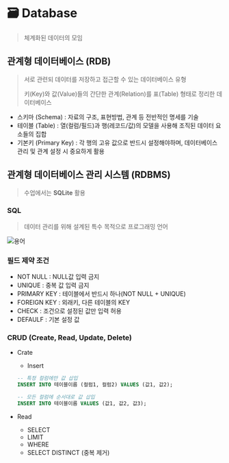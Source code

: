 # 🗃 Database

> 체계화된 데이터의 모임
>

## 관계형 데이터베이스 (RDB)

> 서로 관련되 데이터를 저장하고 접근할 수 있는 데이터베이스 유형
>
> 키(Key)와 값(Value)들의 간단한 관계(Relation)를 표(Table) 형태로 정리한 데이터베이스
>

- 스키마 (Schema) : 자료의 구조, 표현방법, 관계 등 전반적인 명세를 기술
- 테이블 (Table) : 열(컬럼/필드)과 행(레코드/값)의 모델을 사용해 조직된 데이터 요소들의 집합
- 기본키 (Primary Key) : 각 행의 고유 값으로 반드시 설정해야하며, 데이터베이스 관리 및 관계 설정 시 중요하게 활용

## 관계형 데이터베이스 관리 시스템 (RDBMS)
> 수업에서는 **SQLite** 활용
>

### SQL
> 데이터 관리를 위해 설계된 특수 목적으로 프로그래밍 언어

![용어](https://velog.velcdn.com/images%2Femawlrdl%2Fpost%2F8881c548-8295-4025-b5c1-0c17ca1a74f5%2Fimage.png)

### 필드 제약 조건
- NOT NULL : NULL값 입력 금지
- UNIQUE : 중복 값 입력 금지
- PRIMARY KEY : 테이블에서 반드시 하나(NOT NULL + UNIQUE)
- FOREIGN KEY : 외래키, 다른 테이블의 KEY
- CHECK : 조건으로 설정된 값만 입력 허용
- DEFAULF : 기본 설정 값

### CRUD (Create, Read, Update, Delete)
- Crate
    - Insert

    ```sql
    -- 특정 컬럼에만 값 삽입
    INSERT INTO 테이블이름 (컬럼1, 컬럼2) VALUES (값1, 값2);

    -- 모든 컬럼에 순서대로 값 삽입
    INSERT INTO 테이블이름 VALUES (값1, 값2, 값3);
    ```

- Read
    - SELECT
    - LIMIT
    - WHERE
    - SELECT DISTINCT (중복 제거)
